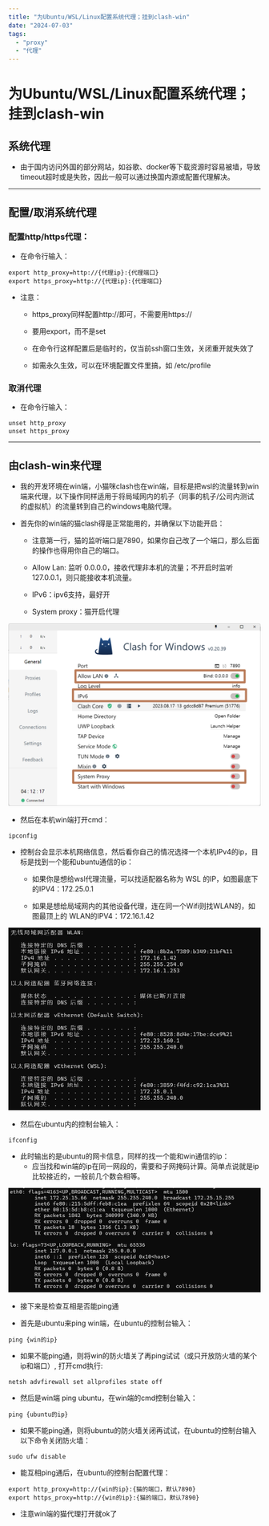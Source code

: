 ```yaml
---
title: "为Ubuntu/WSL/Linux配置系统代理；挂到clash-win"
date: "2024-07-03"
tags: 
  - "proxy"
  - "代理"
---
```

# 为Ubuntu/WSL/Linux配置系统代理；挂到clash-win

## 系统代理

- 由于国内访问外国的部分网站，如谷歌、docker等下载资源时容易被墙，导致timeout超时或是失败，因此一般可以通过换国内源或配置代理解决。

* * *

## 配置/取消系统代理

### 配置http/https代理：

- 在命令行输入：

```
export http_proxy=http://{代理ip}:{代理端口}
export https_proxy=http://{代理ip}:{代理端口}
```

- 注意：
    - https\_proxy同样配置http://即可，不需要用https://
    
    - 要用export，而不是set
    
    - 在命令行这样配置后是临时的，仅当前ssh窗口生效，关闭重开就失效了
    
    - 如需永久生效，可以在环境配置文件里搞，如 /etc/profile

### 取消代理

- 在命令行输入：

```
unset http_proxy
unset https_proxy
```

* * *

## 由clash-win来代理

- 我的开发环境在win端，小猫咪clash也在win端，目标是把wsl的流量转到win端来代理，以下操作同样适用于将局域网内的机子（同事的机子/公司内测试的虚拟机）的流量转到自己的windows电脑代理。

- 首先你的win端的猫clash得是正常能用的，并确保以下功能开启：
    - 注意第一行，猫的监听端口是7890，如果你自己改了一个端口，那么后面的操作也得用你自己的端口。
    
    - Allow Lan: 监听 0.0.0.0，接收代理非本机的流量；不开启时监听127.0.0.1，则只能接收本机流量。
    
    - IPv6：ipv6支持，最好开
    
    - System proxy：猫开启代理

![](images/image-1024x739.png)

- 然后在本机win端打开cmd：

```
ipconfig
```

- 控制台会显示本机网络信息，然后看你自己的情况选择一个本机IPv4的ip，目标是找到一个能和ubuntu通信的ip：
    - 如果你是想给wsl代理流量，可以找适配器名称为 WSL 的IP，如图最底下的IPV4：172.25.0.1
    
    - 如果是想给局域网内的其他设备代理，连在同一个Wifi则找WLAN的，如图最顶上的 WLAN的IPV4：172.16.1.42

![](images/image-1.png)

- 然后在ubuntu内的控制台输入：

```
ifconfig
```

- 此时输出的是ubuntu的网卡信息，同样的找一个能和win通信的ip：
    - 应当找和win端的ip在同一网段的，需要和子网掩码计算。简单点说就是ip比较接近的，一般前几个数会相等。

![](images/image-2.png)

- 接下来是检查互相是否能ping通

- 首先是ubuntu来ping win端，在ubuntu的控制台输入：

```
ping {win的ip}
```

- 如果不能ping通，则将win的防火墙关了再ping试试（或只开放防火墙的某个ip和端口）, 打开cmd执行:

```
netsh advfirewall set allprofiles state off
```

- 然后是win端 ping ubuntu，在win端的cmd控制台输入：

```
ping {ubuntu的ip}
```

- 如果不能ping通，则将ubuntu的防火墙关闭再试试，在ubuntu的控制台输入以下命令关闭防火墙：

```
sudo ufw disable
```

- 能互相ping通后，在ubuntu的控制台配置代理：

```
export http_proxy=http://{win的ip}:{猫的端口，默认7890}
export https_proxy=http://{win的ip}:{猫的端口，默认7890}
```

- 注意win端的猫代理打开就ok了
